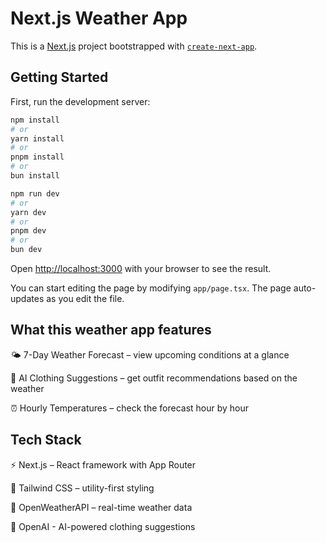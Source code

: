 # Next.js Weather App

This is a [Next.js](https://nextjs.org) project bootstrapped with [`create-next-app`](https://nextjs.org/docs/app/api-reference/cli/create-next-app).

## Getting Started

First, run the development server:
```bash
npm install
# or
yarn install
# or
pnpm install
# or
bun install
```

```bash
npm run dev
# or
yarn dev
# or
pnpm dev
# or
bun dev
```

Open [http://localhost:3000](http://localhost:3000) with your browser to see the result.

You can start editing the page by modifying `app/page.tsx`. The page auto-updates as you edit the file.

## What this weather app features
🌤 7-Day Weather Forecast – view upcoming conditions at a glance

👕 AI Clothing Suggestions – get outfit recommendations based on the weather

⏰ Hourly Temperatures – check the forecast hour by hour

## Tech Stack
⚡ Next.js – React framework with App Router

🎨 Tailwind CSS – utility-first styling

📡 OpenWeatherAPI – real-time weather data

🤖 OpenAI - AI-powered clothing suggestions
